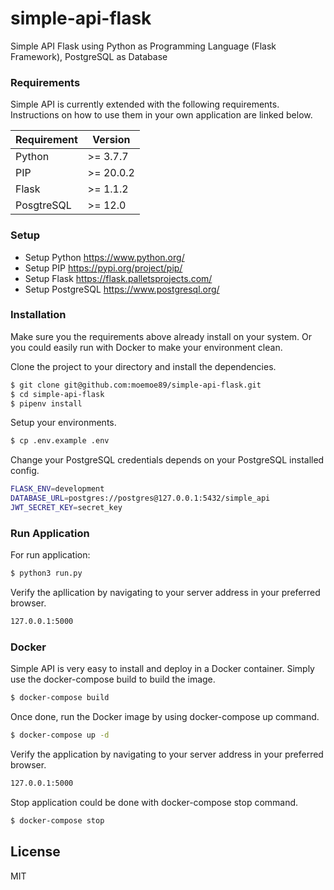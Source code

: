 # simple-api-flask #
Simple API Flask using Python as Programming Language (Flask Framework), PostgreSQL as Database

### Requirements
Simple API is currently extended with the following requirements. Instructions on how to use them in your own application are linked below.

| Requirement | Version    |
| ----------- | ---------- |
| Python      | >= 3.7.7   |
| PIP         | >= 20.0.2  |
| Flask       | >= 1.1.2   |
| PosgtreSQL  | >= 12.0    |

### Setup
* Setup Python <https://www.python.org/>
* Setup PIP <https://pypi.org/project/pip/>
* Setup Flask <https://flask.palletsprojects.com/>
* Setup PostgreSQL <https://www.postgresql.org/>

### Installation
Make sure you the requirements above already install on your system. Or you could easily run with Docker to make your environment clean.

Clone the project to your directory and install the dependencies.
```sh
$ git clone git@github.com:moemoe89/simple-api-flask.git
$ cd simple-api-flask
$ pipenv install
```

Setup your environments.
```sh
$ cp .env.example .env
```
Change your PostgreSQL credentials depends on your PostgreSQL installed config.
```sh
FLASK_ENV=development
DATABASE_URL=postgres://postgres@127.0.0.1:5432/simple_api
JWT_SECRET_KEY=secret_key
```

### Run Application
For run application:
```sh
$ python3 run.py
```

Verify the apllication by navigating to your server address in your preferred browser.

```sh
127.0.0.1:5000
```

### Docker
Simple API is very easy to install and deploy in a Docker container. Simply use the docker-compose build to build the image.

```sh
$ docker-compose build
```
Once done, run the Docker image by using docker-compose up command.

```sh
$ docker-compose up -d
```

Verify the application by navigating to your server address in your preferred browser.

```sh
127.0.0.1:5000
```

Stop application could be done with docker-compose stop command.
```sh
$ docker-compose stop
```

License
----

MIT